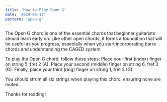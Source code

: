 ```yaml
---
title: 'How to Play Open G'
date: '2024-06-13'
pattern: 'open-g'
---
```


The Open G chord is one of the essential chords that beginner guitarists should learn early on. Like other open chords, it forms a foundation that will be useful as you progress, especially when you start incorporating barre chords and understanding the CAGED system.

To play the Open G chord, follow these steps: Place your first (index) finger on string 5, fret 2 (A). Place your second (middle) finger on string 6, fret 3 (G). Finally, place your third (ring) finger on string 1, fret 3 (G). 

You should strum all six strings when playing this chord, ensuring none are muted.

Thanks for reading!